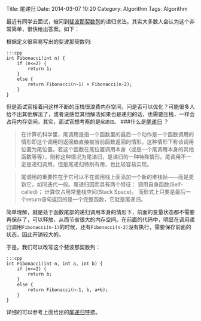 Title: 尾递归
Date: 2014-03-07 10:20
Category: Algorithm
Tags: Algorithm

最近有同学去面试，被问到[斐波那契数列](http://zh.wikipedia.org/zh/%E6%96%90%E6%B3%A2%E9%82%A3%E5%A5%91%E6%95%B0%E5%88%97)的递归求法。其实大多数人会认为这个非常简单，很快给出答案。如下：

根据定义很容易写出的斐波那契数列:

    :::cpp
    int Fibonacci(int n) {
        if (n<=2) {
            return 1;
        }
        else {
            return Fibonacci(n-1) + Fibonacci(n-2);
        }
    }

但是面试官接着问这样不断的压栈很浪费内存空间，问是否可以优化？可能很多人给不出其他解法了，或者说感觉其他解法如果也是递归的话，也需要压栈，一样会占用内存空间。其实，面试官想考察的是<code>尾递归</code>。
###什么是[尾递归](http://zh.wikipedia.org/wiki/%E5%B0%BE%E8%B0%83%E7%94%A8) ？
>在计算机科学里，尾调用是指一个函数里的最后一个动作是一个函数调用的情形即这个调用的返回值直接被当前函数返回的情形。这种情形下称该调用位置为尾位置。若这个函数在尾位置调用本身（或是一个尾调用本身的其他函数等等），则称这种情况为尾递归，是递归的一种特殊情形。尾调用不一定是递归调用，但是尾递归特别有用，也比较容易实现。

>尾调用的重要性在于它可以不在调用栈上面添加一个新的堆栈帧——而是更新它，如同迭代一般。尾递归因而具有两个特征：
调用自身函数(Self-called)；
计算仅占用常量栈空间(Stack Space)。
而形式上只要是最后一个return语句返回的是一个完整函数，它就是尾递归。

简单理解，就是处于函数尾部的递归调用本身的情形下，前面的变量状态都不需要再保存了，可以释放，从而节省很大的内存空间。在前面的代码中，明显在调用递归调用<code>Fibonacci(n-1)</code>的时候，还有<code>Fibonacci(n-2)</code>没有执行，需要保存前面的状态，因此开销较大的。

于是，我们可以改写这个斐波那契数列：

    :::cpp
    int Fibonacci(int n, int a, int b) {
        if (n<=2) {
            return b;
        }
        else {
            return Fibonacci(n-1, b, a+b);
        }
    }

详细的可以参考上面给出的[尾递归](http://zh.wikipedia.org/wiki/%E5%B0%BE%E8%B0%83%E7%94%A8)链接。